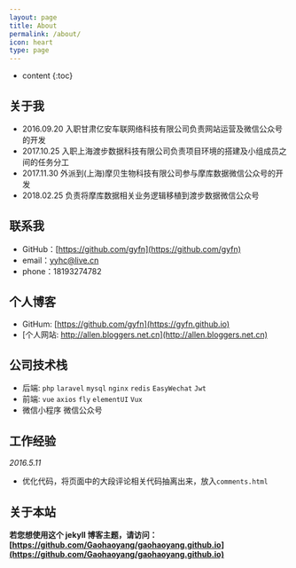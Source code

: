 ```yaml
---
layout: page
title: About
permalink: /about/
icon: heart
type: page
---
```


* content
{:toc}

## 关于我

* 2016.09.20 入职甘肃亿安车联网络科技有限公司负责网站运营及微信公众号的开发
* 2017.10.25 入职上海渡步数据科技有限公司负责项目环境的搭建及小组成员之间的任务分工
* 2017.11.30 外派到(上海)摩贝生物科技有限公司参与摩库数据微信公众号的开发
* 2018.02.25 负责将摩库数据相关业务逻辑移植到渡步数据微信公众号

## 联系我

* GitHub：[https://github.com/gyfn](https://github.com/gyfn)
* email：yyhc@live.cn
* phone：18193274782

## 个人博客
* GitHum: [https://github.com/gyfn](https://gyfn.github.io)
* [个人网站: http://allen.bloggers.net.cn](http://allen.bloggers.net.cn)

## 公司技术栈
* 后端: `php` `laravel` `mysql` `nginx` `redis` `EasyWechat` `Jwt`
* 前端: `vue` `axios` `fly` `elementUI` `Vux`
* 微信小程序 微信公众号

## 工作经验
*2016.5.11*

* 优化代码，将页面中的大段评论相关代码抽离出来，放入`comments.html`

## 关于本站
**若您想使用这个 jekyll 博客主题，请访问：[https://github.com/Gaohaoyang/gaohaoyang.github.io](https://github.com/Gaohaoyang/gaohaoyang.github.io)**


